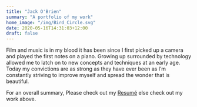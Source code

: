 ```yaml
---
title: "Jack O'Brien"
summary: "A portfolio of my work"
home_image: "/img/Bird_Circle.svg" 
date: 2020-05-16T14:31:03+12:00
draft: false
---
```


Film and music is in my blood it has been since I first picked up a camera and played the first notes on a piano.
Growing up surrounded by technology allowed me to latch on to new concepts and techniques at an early age. Today my convictions are as strong as they have ever been as I’m constantly striving to improve myself and spread the wonder that is beautiful. 

For an overall summary, Please check out my [Resumé](#) else check out my work above.

